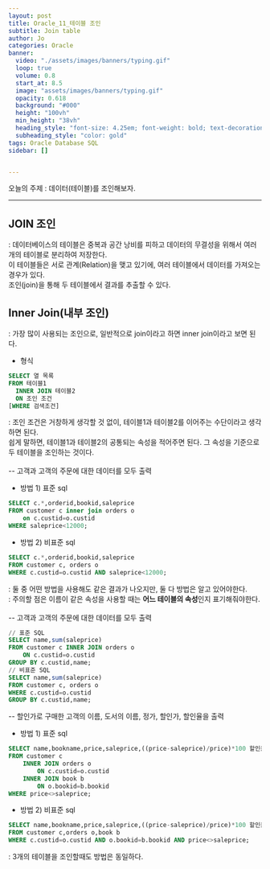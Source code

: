 ```yaml
---
layout: post
title: Oracle_11_테이블 조인
subtitle: Join table
author: Jo
categories: Oracle
banner:
  video: "./assets/images/banners/typing.gif"
  loop: true
  volume: 0.8
  start_at: 8.5
  image: "assets/images/banners/typing.gif"
  opacity: 0.618
  background: "#000"
  height: "100vh"
  min_height: "38vh"
  heading_style: "font-size: 4.25em; font-weight: bold; text-decoration: underline"
  subheading_style: "color: gold"
tags: Oracle Database SQL
sidebar: []


---
```


오늘의 주제 : 데이터(테이블)를 조인해보자. <br>
 * * *
 
## JOIN 조인
: 데이터베이스의 테이블은 중복과 공간 낭비를 피하고 데이터의 무결성을 위해서 여러 개의 테이블로 분리하여 저장한다.<br>
이 테이블들은 서로 관계(Relation)을 맺고 있기에, 여러 테이블에서 데이터를 가져오는 경우가 있다.<br>
조인(join)을 통해 두 테이블에서 결과를 추출할 수 있다.<br>

## Inner Join(내부 조인)
: 가장 많이 사용되는 조인으로, 일반적으로 join이라고 하면 inner join이라고 보면 된다.
- 형식
```sql
SELECT 열 목록
FROM 테이블1
  INNER JOIN 테이블2
  ON 조인 조건
[WHERE 검색조건]
```
: 조인 조건은 거창하게 생각할 것 없이, 테이블1과 테이블2를 이어주는 수단이라고 생각하면 된다.<br>
쉽게 말하면, 테이블1과 테이블2의 공통되는 속성을 적어주면 된다. 그 속성을 기준으로 두 테이블을 조인하는 것이다.<br><br>
-- 고객과 고객의 주문에 대한 데이터를 모두 출력
- 방법 1) 표준 sql
```sql
SELECT c.*,orderid,bookid,saleprice
FROM customer c inner join orders o
    on c.custid=o.custid
WHERE saleprice<12000;
```
- 방법 2) 비표준 sql
```sql
SELECT c.*,orderid,bookid,saleprice
FROM customer c, orders o
WHERE c.custid=o.custid AND saleprice<12000;
```
: 둘 중 어떤 방법을 사용해도 같은 결과가 나오지만, 둘 다 방법은 알고 있어야한다.<br>
: 주의할 점은 이름이 같은 속성을 사용할 때는 <b>어느 테이블의 속성</b>인지 표기해줘야한다.<br><br>
-- 고객과 고객의 주문에 대한 데이터를 모두 출력
```sql
// 표준 SQL
SELECT name,sum(saleprice)
FROM customer c INNER JOIN orders o
    ON c.custid=o.custid
GROUP BY c.custid,name;
// 비표준 SQL
SELECT name,sum(saleprice)
FROM customer c, orders o
WHERE c.custid=o.custid
GROUP BY c.custid,name;
```

-- 할인가로 구매한 고객의 이름, 도서의 이름, 정가, 할인가, 할인율을 출력
- 방법 1) 표준 sql
```sql
SELECT name,bookname,price,saleprice,((price-saleprice)/price)*100 할인율
FROM customer c
    INNER JOIN orders o
        ON c.custid=o.custid
    INNER JOIN book b
        ON o.bookid=b.bookid
WHERE price<>saleprice;
```
- 방법 2) 비표준 sql
```sql
SELECT name,bookname,price,saleprice,((price-saleprice)/price)*100 할인율
FROM customer c,orders o,book b
WHERE c.custid=o.custid AND o.bookid=b.bookid AND price<>saleprice;
```
: 3개의 테이블을 조인할때도 방법은 동일하다.







